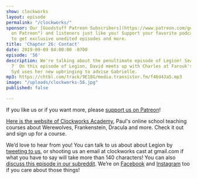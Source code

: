 ```yaml
---
show: clockworks
layout: episode
permalink: "/clockworks/"
sponsor: Our [Goodstuff Patreon Subscribers](https://www.patreon.com/goodstuff "Goodstuff
  on Patreon") and listeners just like you! Support your favorite podcasts directly
  to get exclusive unedited episodes and more.
title: 'Chapter 26: Contact'
date: 2019-09-09 04:00:00 -0700
episode: '56'
description: We're talking about the penultimate episode of Legion! Season 3 episode
  7  On this episode of Legion, David meets up with Charles at Farouk's house and
  Syd uses her new upbringing to advise Gabrielle.
mp3: https://chtbl.com/track/9E18G/media.transistor.fm/f46d43a5.mp3
image: "/uploads/clockworks-56.jpg"
published: false

---
```

If you like us or if you want more, please [support us on Patreon](https://www.patreon.com/clockworkscast)!  
  
[Here is the website of Clockworks Academy](https://clockworksacademy.com/), Paul's online school teaching courses about Werewolves, Frankenstein, Dracula and more. Check it out and sign up for a course.

We’d love to hear from you! You can talk to us about about Legion by [tweeting to us](http://www.twitter.com/clockworkscast), or shooting us an email at clockworks cast at gmail.com if what you have to say will take more than 140 characters! You can also [discuss this episode in our subreddit](https://www.reddit.com/r/Goodstuff_fm/). We’re on [Facebook](http://facebook.com/clockworkscast) and [Instagram](https://www.instagram.com/clockworkscast) too if you care about those things!
